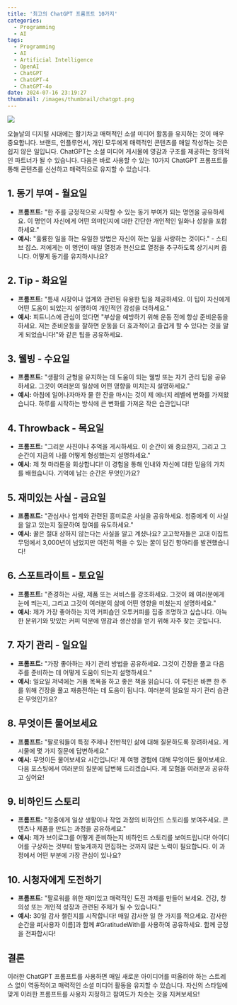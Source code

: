 ```yaml
---
title: '최고의 ChatGPT 프롬프트 10가지'
categories:
  - Programming
  - AI
tags:
  - Programming
  - AI
  - Artificial Intelligence
  - OpenAI
  - ChatGPT
  - ChatGPT-4
  - ChatGPT-4o
date: 2024-07-16 23:19:27
thumbnail: /images/thumbnail/chatgpt.png
---
```


![](/images/header/chatgpt-30.png)

오늘날의 디지털 시대에는 활기차고 매력적인 소셜 미디어 활동을 유지하는 것이 매우 중요합니다. 브랜드, 인플루언서, 개인 모두에게 매력적인 콘텐츠를 매일 작성하는 것은 쉽지 않은 일입니다. ChatGPT는 소셜 미디어 게시물에 영감과 구조를 제공하는 창의적인 파트너가 될 수 있습니다. 다음은 바로 사용할 수 있는 10가지 ChatGPT 프롬프트를 통해 콘텐츠를 신선하고 매력적으로 유지할 수 있습니다.

## 1. 동기 부여 - 월요일

- **프롬프트:** "한 주를 긍정적으로 시작할 수 있는 동기 부여가 되는 명언을 공유하세요. 이 명언이 자신에게 어떤 의미인지에 대한 간단한 개인적인 일화나 성찰을 포함하세요."
  <br/>
- **예시:** "훌륭한 일을 하는 유일한 방법은 자신이 하는 일을 사랑하는 것이다." - 스티브 잡스. 저에게는 이 명언이 매일 열정과 헌신으로 열정을 추구하도록 상기시켜 줍니다. 어떻게 동기를 유지하시나요?

## 2. Tip - 화요일

- **프롬프트:** "틈새 시장이나 업계와 관련된 유용한 팁을 제공하세요. 이 팁이 자신에게 어떤 도움이 되었는지 설명하여 개인적인 감성을 더하세요."
  <br/>
- **예시:** 피트니스에 관심이 있다면 "부상을 예방하기 위해 운동 전에 항상 준비운동을 하세요. 저는 준비운동을 잘하면 운동을 더 효과적이고 즐겁게 할 수 있다는 것을 알게 되었습니다!"와 같은 팁을 공유하세요.

## 3. 웰빙 - 수요일

- **프롬프트:** "생활의 균형을 유지하는 데 도움이 되는 웰빙 또는 자기 관리 팁을 공유하세요. 그것이 여러분의 일상에 어떤 영향을 미치는지 설명하세요."
  <br/>
- **예시:** 아침에 일어나자마자 물 한 잔을 마시는 것이 제 에너지 레벨에 변화를 가져왔습니다. 하루를 시작하는 방식에 큰 변화를 가져온 작은 습관입니다!

## 4. Throwback - 목요일

- **프롬프트:** "그리운 사진이나 추억을 게시하세요. 이 순간이 왜 중요한지, 그리고 그 순간이 지금의 나를 어떻게 형성했는지 설명하세요."
  <br/>
- **예시:** 제 첫 마라톤을 회상합니다! 이 경험을 통해 인내와 자신에 대한 믿음의 가치를 배웠습니다. 기억에 남는 순간은 무엇인가요?

## 5. 재미있는 사실 - 금요일

- **프롬프트:** "관심사나 업계와 관련된 흥미로운 사실을 공유하세요. 청중에게 이 사실을 알고 있는지 질문하여 참여를 유도하세요."
  <br/>
- **예시:** 꿀은 절대 상하지 않는다는 사실을 알고 계셨나요? 고고학자들은 고대 이집트 무덤에서 3,000년이 넘었지만 여전히 먹을 수 있는 꿀이 담긴 항아리를 발견했습니다!

## 6. 스포트라이트 - 토요일

- **프롬프트:** "존경하는 사람, 제품 또는 서비스를 강조하세요. 그것이 왜 여러분에게 눈에 띄는지, 그리고 그것이 여러분의 삶에 어떤 영향을 미쳤는지 설명하세요."
  <br/>
- **예시:** 제가 가장 좋아하는 지역 커피숍인 오투커피를 집중 조명하고 싶습니다. 아늑한 분위기와 맛있는 커피 덕분에 영감과 생산성을 얻기 위해 자주 찾는 곳입니다.

## 7. 자기 관리 - 일요일

- **프롬프트:** "가장 좋아하는 자기 관리 방법을 공유하세요. 그것이 긴장을 풀고 다음 주를 준비하는 데 어떻게 도움이 되는지 설명하세요."
  <br/>
- **예시:** 일요일 저녁에는 거품 목욕을 하고 좋은 책을 읽습니다. 이 루틴은 바쁜 한 주를 위해 긴장을 풀고 재충전하는 데 도움이 됩니다. 여러분의 일요일 자기 관리 습관은 무엇인가요?

## 8. 무엇이든 물어보세요

- **프롬프트:** "팔로워들이 특정 주제나 전반적인 삶에 대해 질문하도록 장려하세요. 게시물에 몇 가지 질문에 답변하세요."
  <br/>
- **예시:** 무엇이든 물어보세요 시간입니다! 제 여행 경험에 대해 무엇이든 물어보세요. 다음 포스팅에서 여러분의 질문에 답변해 드리겠습니다. 제 모험을 여러분과 공유하고 싶어요!

## 9. 비하인드 스토리

- **프롬프트:** "청중에게 일상 생활이나 작업 과정의 비하인드 스토리를 보여주세요. 콘텐츠나 제품을 만드는 과정을 공유하세요."
  <br/>
- **예시:** 제가 브이로그를 어떻게 준비하는지 비하인드 스토리를 보여드립니다! 아이디어를 구상하는 것부터 밤늦게까지 편집하는 것까지 많은 노력이 필요합니다. 이 과정에서 어떤 부분에 가장 관심이 있나요?

## 10. 시청자에게 도전하기

- **프롬프트:** "팔로워를 위한 재미있고 매력적인 도전 과제를 만들어 보세요. 건강, 창의성 또는 개인적 성장과 관련된 주제가 될 수 있습니다."
  <br/>
- **예시:** 30일 감사 챌린지를 시작합니다! 매일 감사한 일 한 가지를 적으세요. 감사한 순간을 #[사용자 이름]과 함께 #GratitudeWith를 사용하여 공유하세요. 함께 긍정을 전파합시다!

## 결론

이러한 ChatGPT 프롬프트를 사용하면 매일 새로운 아이디어를 떠올려야 하는 스트레스 없이 역동적이고 매력적인 소셜 미디어 활동을 유지할 수 있습니다. 자신의 스타일에 맞게 이러한 프롬프트를 사용자 지정하고 참여도가 치솟는 것을 지켜보세요!
